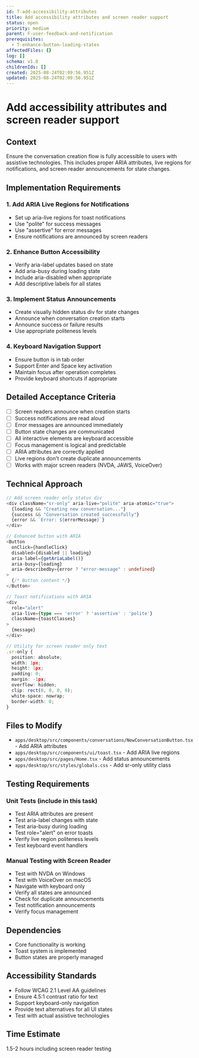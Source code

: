 ```yaml
---
id: T-add-accessibility-attributes
title: Add accessibility attributes and screen reader support
status: open
priority: medium
parent: F-user-feedback-and-notification
prerequisites:
  - T-enhance-button-loading-states
affectedFiles: {}
log: []
schema: v1.0
childrenIds: []
created: 2025-08-24T02:09:56.951Z
updated: 2025-08-24T02:09:56.951Z
---
```


# Add accessibility attributes and screen reader support

## Context

Ensure the conversation creation flow is fully accessible to users with assistive technologies. This includes proper ARIA attributes, live regions for notifications, and screen reader announcements for state changes.

## Implementation Requirements

### 1. Add ARIA Live Regions for Notifications

- Set up aria-live regions for toast notifications
- Use "polite" for success messages
- Use "assertive" for error messages
- Ensure notifications are announced by screen readers

### 2. Enhance Button Accessibility

- Verify aria-label updates based on state
- Add aria-busy during loading state
- Include aria-disabled when appropriate
- Add descriptive labels for all states

### 3. Implement Status Announcements

- Create visually hidden status div for state changes
- Announce when conversation creation starts
- Announce success or failure results
- Use appropriate politeness levels

### 4. Keyboard Navigation Support

- Ensure button is in tab order
- Support Enter and Space key activation
- Maintain focus after operation completes
- Provide keyboard shortcuts if appropriate

## Detailed Acceptance Criteria

- [ ] Screen readers announce when creation starts
- [ ] Success notifications are read aloud
- [ ] Error messages are announced immediately
- [ ] Button state changes are communicated
- [ ] All interactive elements are keyboard accessible
- [ ] Focus management is logical and predictable
- [ ] ARIA attributes are correctly applied
- [ ] Live regions don't create duplicate announcements
- [ ] Works with major screen readers (NVDA, JAWS, VoiceOver)

## Technical Approach

```typescript
// Add screen reader only status div
<div className="sr-only" aria-live="polite" aria-atomic="true">
  {loading && "Creating new conversation..."}
  {success && "Conversation created successfully"}
  {error && `Error: ${errorMessage}`}
</div>

// Enhanced button with ARIA
<Button
  onClick={handleClick}
  disabled={disabled || loading}
  aria-label={getAriaLabel()}
  aria-busy={loading}
  aria-describedby={error ? "error-message" : undefined}
>
  {/* Button content */}
</Button>

// Toast notifications with ARIA
<div
  role="alert"
  aria-live={type === 'error' ? 'assertive' : 'polite'}
  className={toastClasses}
>
  {message}
</div>

// Utility for screen reader only text
.sr-only {
  position: absolute;
  width: 1px;
  height: 1px;
  padding: 0;
  margin: -1px;
  overflow: hidden;
  clip: rect(0, 0, 0, 0);
  white-space: nowrap;
  border-width: 0;
}
```

## Files to Modify

- `apps/desktop/src/components/conversations/NewConversationButton.tsx` - Add ARIA attributes
- `apps/desktop/src/components/ui/toast.tsx` - Add ARIA live regions
- `apps/desktop/src/pages/Home.tsx` - Add status announcements
- `apps/desktop/src/styles/globals.css` - Add sr-only utility class

## Testing Requirements

### Unit Tests (include in this task)

- Test ARIA attributes are present
- Test aria-label changes with state
- Test aria-busy during loading
- Test role="alert" on error toasts
- Verify live region politeness levels
- Test keyboard event handlers

### Manual Testing with Screen Reader

- Test with NVDA on Windows
- Test with VoiceOver on macOS
- Navigate with keyboard only
- Verify all states are announced
- Check for duplicate announcements
- Test notification announcements
- Verify focus management

## Dependencies

- Core functionality is working
- Toast system is implemented
- Button states are properly managed

## Accessibility Standards

- Follow WCAG 2.1 Level AA guidelines
- Ensure 4.5:1 contrast ratio for text
- Support keyboard-only navigation
- Provide text alternatives for all UI states
- Test with actual assistive technologies

## Time Estimate

1.5-2 hours including screen reader testing
